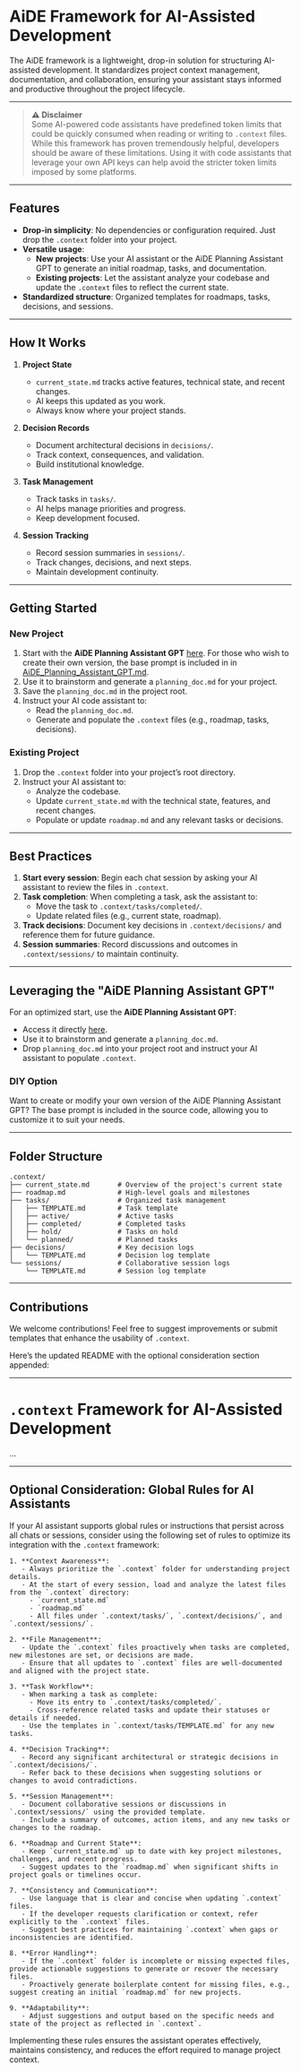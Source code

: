 
# AiDE Framework for AI-Assisted Development

The AiDE framework is a lightweight, drop-in solution for structuring AI-assisted development. It standardizes project context management, documentation, and collaboration, ensuring your assistant stays informed and productive throughout the project lifecycle.

---

> **⚠ Disclaimer**  
> Some AI-powered code assistants have predefined token limits that could be quickly consumed when reading or writing to `.context` files. While this framework has proven tremendously helpful, developers should be aware of these limitations. Using it with code assistants that leverage your own API keys can help avoid the stricter token limits imposed by some platforms.

---

## Features

- **Drop-in simplicity**: No dependencies or configuration required. Just drop the `.context` folder into your project.
- **Versatile usage**:
  - **New projects**: Use your AI assistant or the AiDE Planning Assistant GPT to generate an initial roadmap, tasks, and documentation.
  - **Existing projects**: Let the assistant analyze your codebase and update the `.context` files to reflect the current state.
- **Standardized structure**: Organized templates for roadmaps, tasks, decisions, and sessions.

---

## How It Works

1. **Project State**
   - `current_state.md` tracks active features, technical state, and recent changes.
   - AI keeps this updated as you work.
   - Always know where your project stands.

2. **Decision Records**
   - Document architectural decisions in `decisions/`.
   - Track context, consequences, and validation.
   - Build institutional knowledge.

3. **Task Management**
   - Track tasks in `tasks/`.
   - AI helps manage priorities and progress.
   - Keep development focused.

4. **Session Tracking**
   - Record session summaries in `sessions/`.
   - Track changes, decisions, and next steps.
   - Maintain development continuity.

---

## Getting Started

### New Project
1. Start with the **AiDE Planning Assistant GPT** [here](https://chatgpt.com/g/g-67798aff6be881918ac59747a7e6542d-aide-planning-assistant-gpt). For those who wish to create their own version, the base prompt is included in in [AiDE_Planning_Assistant_GPT.md](./AiDE_Planning_Assistant_GPT.md).
2. Use it to brainstorm and generate a `planning_doc.md` for your project.
3. Save the `planning_doc.md` in the project root.
4. Instruct your AI code assistant to:
   - Read the `planning_doc.md`.
   - Generate and populate the `.context` files (e.g., roadmap, tasks, decisions).

### Existing Project
1. Drop the `.context` folder into your project’s root directory.
2. Instruct your AI assistant to:
   - Analyze the codebase.
   - Update `current_state.md` with the technical state, features, and recent changes.
   - Populate or update `roadmap.md` and any relevant tasks or decisions.

---

## Best Practices

1. **Start every session**: Begin each chat session by asking your AI assistant to review the files in `.context`.
2. **Task completion**: When completing a task, ask the assistant to:
   - Move the task to `.context/tasks/completed/`.
   - Update related files (e.g., current state, roadmap).
3. **Track decisions**: Document key decisions in `.context/decisions/` and reference them for future guidance.
4. **Session summaries**: Record discussions and outcomes in `.context/sessions/` to maintain continuity.

---

## Leveraging the "AiDE Planning Assistant GPT"

For an optimized start, use the **AiDE Planning Assistant GPT**:
- Access it directly [here](https://chatgpt.com/g/g-67798aff6be881918ac59747a7e6542d-aide-planning-assistant-gpt).
- Use it to brainstorm and generate a `planning_doc.md`.
- Drop `planning_doc.md` into your project root and instruct your AI assistant to populate `.context`.

### DIY Option
Want to create or modify your own version of the AiDE Planning Assistant GPT? The base prompt is included in the source code, allowing you to customize it to suit your needs.

---

## Folder Structure

```
.context/
├── current_state.md       # Overview of the project's current state
├── roadmap.md             # High-level goals and milestones
├── tasks/                 # Organized task management
│   ├── TEMPLATE.md        # Task template
│   ├── active/            # Active tasks
│   ├── completed/         # Completed tasks
│   ├── hold/              # Tasks on hold
│   └── planned/           # Planned tasks
├── decisions/             # Key decision logs
│   └── TEMPLATE.md        # Decision log template
└── sessions/              # Collaborative session logs
    └── TEMPLATE.md        # Session log template
```

---

## Contributions

We welcome contributions! Feel free to suggest improvements or submit templates that enhance the usability of `.context`.

Here’s the updated README with the optional consideration section appended:

---

# `.context` Framework for AI-Assisted Development

...

---

## Optional Consideration: Global Rules for AI Assistants

If your AI assistant supports global rules or instructions that persist across all chats or sessions, consider using the following set of rules to optimize its integration with the `.context` framework:

```
1. **Context Awareness**:
   - Always prioritize the `.context` folder for understanding project details.
   - At the start of every session, load and analyze the latest files from the `.context` directory:
     - `current_state.md`
     - `roadmap.md`
     - All files under `.context/tasks/`, `.context/decisions/`, and `.context/sessions/`.

2. **File Management**:
   - Update the `.context` files proactively when tasks are completed, new milestones are set, or decisions are made.
   - Ensure that all updates to `.context` files are well-documented and aligned with the project state.

3. **Task Workflow**:
   - When marking a task as complete:
     - Move its entry to `.context/tasks/completed/`.
     - Cross-reference related tasks and update their statuses or details if needed.
   - Use the templates in `.context/tasks/TEMPLATE.md` for any new tasks.

4. **Decision Tracking**:
   - Record any significant architectural or strategic decisions in `.context/decisions/`.
   - Refer back to these decisions when suggesting solutions or changes to avoid contradictions.

5. **Session Management**:
   - Document collaborative sessions or discussions in `.context/sessions/` using the provided template.
   - Include a summary of outcomes, action items, and any new tasks or changes to the roadmap.

6. **Roadmap and Current State**:
   - Keep `current_state.md` up to date with key project milestones, challenges, and recent progress.
   - Suggest updates to the `roadmap.md` when significant shifts in project goals or timelines occur.

7. **Consistency and Communication**:
   - Use language that is clear and concise when updating `.context` files.
   - If the developer requests clarification or context, refer explicitly to the `.context` files.
   - Suggest best practices for maintaining `.context` when gaps or inconsistencies are identified.

8. **Error Handling**:
   - If the `.context` folder is incomplete or missing expected files, provide actionable suggestions to generate or recover the necessary files.
   - Proactively generate boilerplate content for missing files, e.g., suggest creating an initial `roadmap.md` for new projects.

9. **Adaptability**:
   - Adjust suggestions and output based on the specific needs and state of the project as reflected in `.context`.
```

Implementing these rules ensures the assistant operates effectively, maintains consistency, and reduces the effort required to manage project context.
